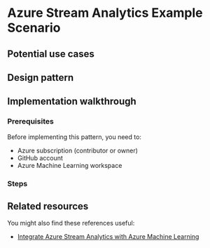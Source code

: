 # Azure Stream Analytics Example Scenario

## Potential use cases

## Design pattern

## Implementation walkthrough

### Prerequisites

Before implementing this pattern, you need to:

- Azure subscription (contributor or owner)
- GitHub account
- Azure Machine Learning workspace

### Steps

## Related resources

You might also find these references useful:

- [Integrate Azure Stream Analytics with Azure Machine Learning](https://docs.microsoft.com/en-us/azure/stream-analytics/machine-learning-udf)
